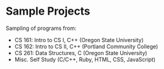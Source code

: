 # Sample Projects
<p> Sampling of programs from:
    <ul>
        <li>CS 161: Intro to CS I, C++ (Oregon State University)</li>
        <li>CS 162: Intro to CS II, C++ (Portland Community College)</li>
        <li>CS 261: Data Structures, C (Oregon State University)</li>
        <li>Misc. Self Study (C/C++, Ruby, HTML, CSS, JavaScript)</li>
    </ul>
</p>
